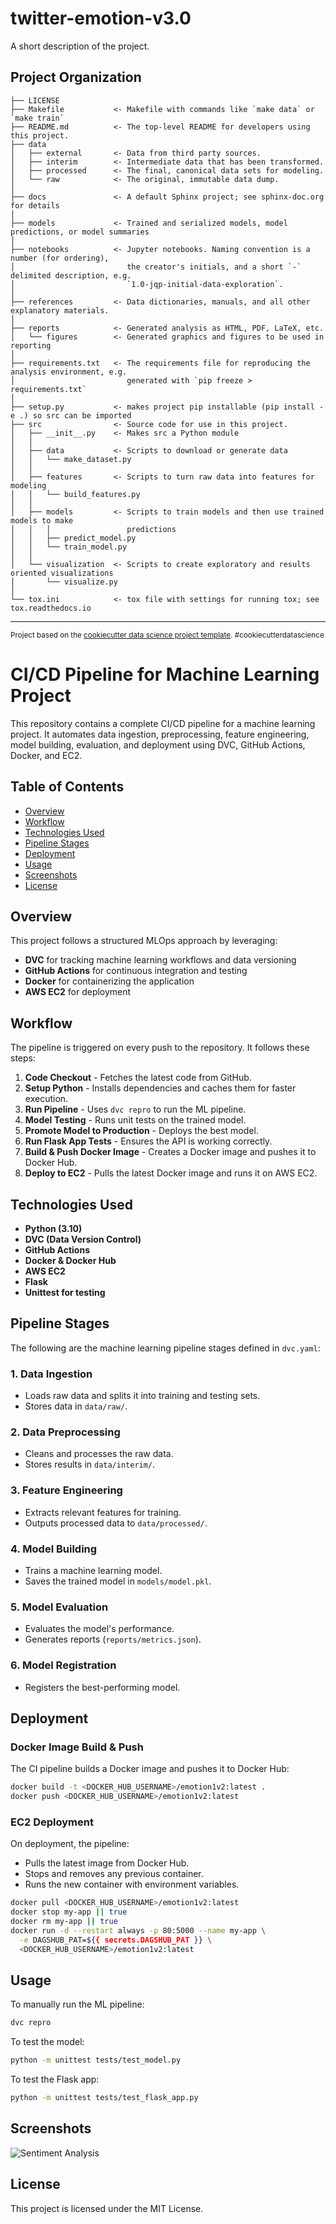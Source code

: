 twitter-emotion-v3.0
==============================

A short description of the project.

Project Organization
------------

    ├── LICENSE
    ├── Makefile           <- Makefile with commands like `make data` or `make train`
    ├── README.md          <- The top-level README for developers using this project.
    ├── data
    │   ├── external       <- Data from third party sources.
    │   ├── interim        <- Intermediate data that has been transformed.
    │   ├── processed      <- The final, canonical data sets for modeling.
    │   └── raw            <- The original, immutable data dump.
    │
    ├── docs               <- A default Sphinx project; see sphinx-doc.org for details
    │
    ├── models             <- Trained and serialized models, model predictions, or model summaries
    │
    ├── notebooks          <- Jupyter notebooks. Naming convention is a number (for ordering),
    │                         the creator's initials, and a short `-` delimited description, e.g.
    │                         `1.0-jqp-initial-data-exploration`.
    │
    ├── references         <- Data dictionaries, manuals, and all other explanatory materials.
    │
    ├── reports            <- Generated analysis as HTML, PDF, LaTeX, etc.
    │   └── figures        <- Generated graphics and figures to be used in reporting
    │
    ├── requirements.txt   <- The requirements file for reproducing the analysis environment, e.g.
    │                         generated with `pip freeze > requirements.txt`
    │
    ├── setup.py           <- makes project pip installable (pip install -e .) so src can be imported
    ├── src                <- Source code for use in this project.
    │   ├── __init__.py    <- Makes src a Python module
    │   │
    │   ├── data           <- Scripts to download or generate data
    │   │   └── make_dataset.py
    │   │
    │   ├── features       <- Scripts to turn raw data into features for modeling
    │   │   └── build_features.py
    │   │
    │   ├── models         <- Scripts to train models and then use trained models to make
    │   │   │                 predictions
    │   │   ├── predict_model.py
    │   │   └── train_model.py
    │   │
    │   └── visualization  <- Scripts to create exploratory and results oriented visualizations
    │       └── visualize.py
    │
    └── tox.ini            <- tox file with settings for running tox; see tox.readthedocs.io


--------

<p><small>Project based on the <a target="_blank" href="https://drivendata.github.io/cookiecutter-data-science/">cookiecutter data science project template</a>. #cookiecutterdatascience</small></p>

# CI/CD Pipeline for Machine Learning Project

This repository contains a complete CI/CD pipeline for a machine learning project. It automates data ingestion, preprocessing, feature engineering, model building, evaluation, and deployment using DVC, GitHub Actions, Docker, and EC2.

## Table of Contents
- [Overview](#overview)
- [Workflow](#workflow)
- [Technologies Used](#technologies-used)
- [Pipeline Stages](#pipeline-stages)
- [Deployment](#deployment)
- [Usage](#usage)
- [Screenshots](#screenshots)
- [License](#license)

## Overview
This project follows a structured MLOps approach by leveraging:
- **DVC** for tracking machine learning workflows and data versioning
- **GitHub Actions** for continuous integration and testing
- **Docker** for containerizing the application
- **AWS EC2** for deployment

## Workflow
The pipeline is triggered on every push to the repository. It follows these steps:
1. **Code Checkout** - Fetches the latest code from GitHub.
2. **Setup Python** - Installs dependencies and caches them for faster execution.
3. **Run Pipeline** - Uses `dvc repro` to run the ML pipeline.
4. **Model Testing** - Runs unit tests on the trained model.
5. **Promote Model to Production** - Deploys the best model.
6. **Run Flask App Tests** - Ensures the API is working correctly.
7. **Build & Push Docker Image** - Creates a Docker image and pushes it to Docker Hub.
8. **Deploy to EC2** - Pulls the latest Docker image and runs it on AWS EC2.

## Technologies Used
- **Python (3.10)**
- **DVC (Data Version Control)**
- **GitHub Actions**
- **Docker & Docker Hub**
- **AWS EC2**
- **Flask**
- **Unittest for testing**

## Pipeline Stages
The following are the machine learning pipeline stages defined in `dvc.yaml`:

### 1. Data Ingestion
- Loads raw data and splits it into training and testing sets.
- Stores data in `data/raw/`.

### 2. Data Preprocessing
- Cleans and processes the raw data.
- Stores results in `data/interim/`.

### 3. Feature Engineering
- Extracts relevant features for training.
- Outputs processed data to `data/processed/`.

### 4. Model Building
- Trains a machine learning model.
- Saves the trained model in `models/model.pkl`.

### 5. Model Evaluation
- Evaluates the model's performance.
- Generates reports (`reports/metrics.json`).

### 6. Model Registration
- Registers the best-performing model.

## Deployment
### Docker Image Build & Push
The CI pipeline builds a Docker image and pushes it to Docker Hub:
```sh
docker build -t <DOCKER_HUB_USERNAME>/emotion1v2:latest .
docker push <DOCKER_HUB_USERNAME>/emotion1v2:latest
```

### EC2 Deployment
On deployment, the pipeline:
- Pulls the latest image from Docker Hub.
- Stops and removes any previous container.
- Runs the new container with environment variables.
```sh
docker pull <DOCKER_HUB_USERNAME>/emotion1v2:latest
docker stop my-app || true
docker rm my-app || true
docker run -d --restart always -p 80:5000 --name my-app \
  -e DAGSHUB_PAT=${{ secrets.DAGSHUB_PAT }} \
  <DOCKER_HUB_USERNAME>/emotion1v2:latest
```

## Usage
To manually run the ML pipeline:
```sh
dvc repro
```
To test the model:
```sh
python -m unittest tests/test_model.py
```
To test the Flask app:
```sh
python -m unittest tests/test_flask_app.py
```

## Screenshots
![Sentiment Analysis](flask_app/a.png)

## License
This project is licensed under the MIT License.


